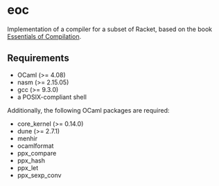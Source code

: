 # eoc

Implementation of a compiler for a subset of Racket, based on the book [Essentials of Compilation](https://github.com/IUCompilerCourse/Essentials-of-Compilation).

## Requirements

- OCaml (>= 4.08)
- nasm (>= 2.15.05)
- gcc (>= 9.3.0)
- a POSIX-compliant shell

Additionally, the following OCaml packages are required:

- core_kernel (>= 0.14.0)
- dune (>= 2.7.1)
- menhir
- ocamlformat
- ppx_compare
- ppx_hash
- ppx_let
- ppx_sexp_conv
